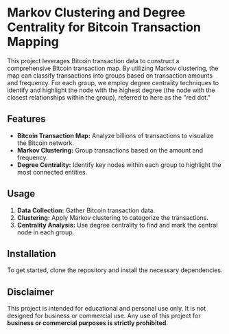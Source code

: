 # Markov Clustering and Degree Centrality for Bitcoin Transaction Mapping

This project leverages Bitcoin transaction data to construct a comprehensive Bitcoin transaction map. By utilizing Markov clustering, the map can classify transactions into groups based on transaction amounts and frequency. For each group, we employ degree centrality techniques to identify and highlight the node with the highest degree (the node with the closest relationships within the group), referred to here as the "red dot."

## Features
- **Bitcoin Transaction Map:** Analyze billions of transactions to visualize the Bitcoin network.
- **Markov Clustering:** Group transactions based on the amount and frequency.
- **Degree Centrality:** Identify key nodes within each group to highlight the most connected entities.

## Usage
1. **Data Collection:** Gather Bitcoin transaction data.
2. **Clustering:** Apply Markov clustering to categorize the transactions.
3. **Centrality Analysis:** Use degree centrality to find and mark the central node in each group.

## Installation
To get started, clone the repository and install the necessary dependencies.

## Disclaimer
This project is intended for educational and personal use only. It is not designed for business or commercial use. Any use of this project for **business or commercial purposes is strictly prohibited**.
